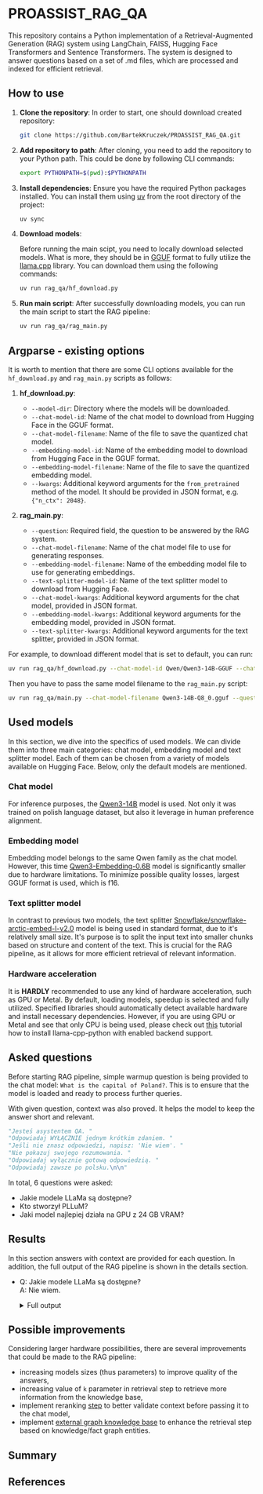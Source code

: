 # PROASSIST_RAG_QA

This repository contains a Python implementation of a Retrieval-Augmented Generation (RAG) system using LangChain, FAISS, Hugging Face Transformers and Sentence Transformers. The system is designed to answer questions based on a set of .md files, which are processed and indexed for efficient retrieval.

## How to use

1. **Clone the repository**: In order to start, one should download created repository:

    ```bash
    git clone https://github.com/BartekKruczek/PROASSIST_RAG_QA.git
    ```

2. **Add repository to path**: After cloning, you need to add the repository to your Python path. This could be done by following CLI commands:

    ```bash
    export PYTHONPATH=$(pwd):$PYTHONPATH
    ```

3. **Install dependencies**: Ensure you have the required Python packages installed. You can install them using [uv](https://docs.astral.sh/uv/)
   from the root directory of the project:

   ```bash
   uv sync
   ```

4. **Download models**: 

    Before running the main scipt, you need to locally download selected models. What is more, they should be in [GGUF](https://huggingface.co/docs/hub/gguf) format to fully utilize the [llama.cpp](https://github.com/abetlen/llama-cpp-python) library. You can download them using the following commands:

    ```bash
    uv run rag_qa/hf_download.py
    ```

5. **Run main script**: After successfully downloading models, you can run the main script to start the RAG pipeline:

    ```bash
    uv run rag_qa/rag_main.py
    ```

## Argparse - existing options
It is worth to mention that there are some CLI options available for the `hf_download.py` and `rag_main.py` scripts as follows:

1. **hf_download.py**:
   - `--model-dir`: Directory where the models will be downloaded.
   - `--chat-model-id`: Name of the chat model to download from Hugging Face in the GGUF format.
   - `--chat-model-filename`: Name of the file to save the quantized chat model.
   - `--embedding-model-id`: Name of the embedding model to download from Hugging Face in the GGUF format.
   - `--embedding-model-filename`: Name of the file to save the quantized embedding model.
   - `--kwargs`: Additional keyword arguments for the `from_pretrained` method of the model. It should be provided in JSON format, e.g. `{"n_ctx": 2048}`.

2. **rag_main.py**:
   - `--question`: Required field, the question to be answered by the RAG system.
   - `--chat-model-filename`: Name of the chat model file to use for generating responses.
   - `--embedding-model-filename`: Name of the embedding model file to use for generating embeddings.
   - `--text-splitter-model-id`: Name of the text splitter model to download from Hugging Face.
   - `--chat-model-kwargs`: Additional keyword arguments for the chat model, provided in JSON format.
   - `--embedding-model-kwargs`: Additional keyword arguments for the embedding model, provided in JSON format.
   - `--text-splitter-kwargs`: Additional keyword arguments for the text splitter, provided in JSON format.
  
For example, to download different model that is set to default, you can run:

```bash
uv run rag_qa/hf_download.py --chat-model-id Qwen/Qwen3-14B-GGUF --chat-model-filename Qwen3-14B-Q8_0.gguf
```

Then you have to pass the same model filename to the `rag_main.py` script:

```bash
uv run rag_qa/main.py --chat-model-filename Qwen3-14B-Q8_0.gguf --question "Jakie modele LLaMa są dostępne? /no_think"
```

## Used models

In this section, we dive into the specifics of used models. We can divide them into three main categories: chat model, embedding model and text splitter model. Each of them can be chosen from a variety of models available on Hugging Face. Below, only the default models are mentioned.

### Chat model

For inference purposes, the [Qwen3-14B](https://huggingface.co/Qwen/Qwen3-14B-GGUF) model is used. Not only it was trained on polish language dataset, but also it leverage in human preference alignment.

### Embedding model

Embedding model belongs to the same Qwen family as the chat model. However, this time [Qwen3-Embedding-0.6B](https://huggingface.co/Qwen/Qwen3-Embedding-0.6B-GGUF) model is significantly smaller due to hardware limitations. To minimize possible quality losses, largest GGUF format is used, which is f16.

### Text splitter model

In contrast to previous two models, the text splitter [Snowflake/snowflake-arctic-embed-l-v2.0](https://huggingface.co/Snowflake/snowflake-arctic-embed-l-v2.0) model is being used in standard format, due to it's relatively small size. It's purpose is to split the input text into smaller chunks based on structure and content of the text. This is crucial for the RAG pipeline, as it allows for more efficient retrieval of relevant information.

### Hardware acceleration

It is **HARDLY** recommended to use any kind of hardware acceleration, such as GPU or Metal. By default, loading models, speedup is selected and fully utilized. Specified libraries should automatically detect available hardware and install necessary dependencies. However, if you are using GPU or Metal and see that only CPU is being used, please check out [this](https://llama-cpp-python.readthedocs.io/en/latest/#installation) tutorial how to install llama-cpp-python with enabled backend support.

## Asked questions

Before starting RAG pipeline, simple warmup question is being provided to the chat model: `What is the capital of Poland?`. This is to ensure that the model is loaded and ready to process further queries.

With given question, context was also proved. It helps the model to keep the answer short and relevant.
```python
"Jesteś asystentem QA. "
"Odpowiadaj WYŁĄCZNIE jednym krótkim zdaniem. "
"Jeśli nie znasz odpowiedzi, napisz: 'Nie wiem'. "
"Nie pokazuj swojego rozumowania. "
"Odpowiadaj wyłącznie gotową odpowiedzią. "
"Odpowiadaj zawsze po polsku.\n\n"
```

In total, 6 questions were asked:
- Jakie modele LLaMa są dostępne?
- Kto stworzył PLLuM?
- Jaki model najlepiej działa na GPU z 24 GB VRAM?

## Results

In this section answers with context are provided for each question. In addition, the full output of the RAG pipeline is shown in the details section.

- Q: Jakie modele LLaMa są dostępne? \
  A: Nie wiem.

  <details>
    <summary>Full output</summary>

    ```python
    [chain/end] [chain:retrieval_chain] [27.79s] Exiting Chain run with output:
    [outputs]
    Question: Jakie modele LLaMa są dostępne? /no_think
    Response: {'input': 'Jakie modele LLaMa są dostępne? /no_think', 'context': [Document(id='5975868d-b0ef-4642-93d4-92994e893197', metadata={'source': 'mistal.md'}, page_content='text=Mistral%20Medium%202312%20%60mistral,latest%20%60%20Mistral%20Large%202407%E2%9C%94%EF%B8%8F. Użytkownicy powinni migrować do nowszych modeli. ## Podsumowanie Ekosystem Mistral AI rozwija się bardzo dynamicznie: od kompaktowego Mistral 7B, przez hybrydowe modele Mixtral, wyspecjalizowane Mathstral i Codestral, po multimodalne Pixtral i Voxtral, modele reasoning (Magistral), agentowe (Devstral), embeddingowe oraz usługi OCR. Wiele modeli jest open‐source (Apache 2.0), co ułatwia ich wykorzystanie w projektach RAG i lokalnych asystentach, a ich wymogi pamięci zaczynają się od 8 GB VRAM (Voxtral Mini, Ministral 3B). Modele premierowe (Medium 3, Magistral Medium, Devstral Medium, Mistral Large, Pixtral Large) dostępne są poprzez API i adresują potrzeby korporacyjne związane z niską latencją, dużym kontekstem i wielomodalnością. Dzięki licencjom badawczym i komercyjnym Mistral AI umożliwia zarówno eksperymentowanie, jak i produkcyjne zastosowania, oferując równocześnie narzędzia do własnego dostrajania (mistral‐inference, mistral‐finetune) oraz infrastruktury (Mistral Compute). ')], 'answer': '<think>\n\n</think>\n\nNie wiem.'}
    ```
    
  </details>

## Possible improvements

Considering larger hardware possibilities, there are several improvements that could be made to the RAG pipeline:
- increasing models sizes (thus parameters) to improve quality of the answers,
- increasing value of `k` parameter in retrieval step to retrieve more information from the knowledge base,
- implement reranking [step](https://huggingface.co/Qwen/Qwen3-Reranker-8B) to better validate context before passing it to the chat model,
- implement [external graph knowledge base](https://python.langchain.com/docs/integrations/providers/neo4j/) to enhance the retrieval step based on knowledge/fact graph entities.

## Summary

## References